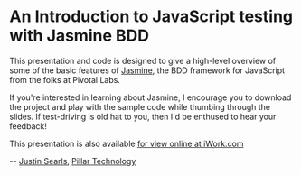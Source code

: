 # An Introduction to JavaScript testing with Jasmine BDD 

This presentation and code is designed to give a high-level overview of some of the basic features of [Jasmine](http://pivotal.github.com/jasmine), the BDD framework for JavaScript from the folks at Pivotal Labs.

If you're interested in learning about Jasmine, I encourage you to download the project and play with the sample code while thumbing through the slides. If test-driving is old hat to you, then I'd be enthused to hear your feedback!  

This presentation is also available [for view online at iWork.com](http://public.iwork.com/document/?d=jasmine-intro.key&a=p94397438)

-- [Justin Searls](http://about.me/searls), [Pillar Technology](http://pillartechnology.com)